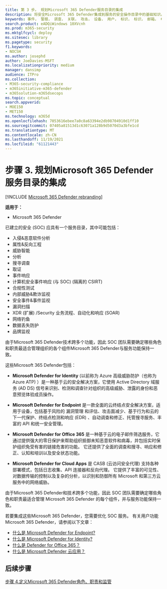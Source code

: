 ```yaml
---
title: 第 3 步。 规划Microsoft 365 Defender服务目录的集成
description: 将安全Microsoft 365 Defender集成到服务的安全操作目录中的基础知识。
keywords: 事件， 警报， 调查， 关联， 攻击， 设备， 用户， 标识， 标识， 邮箱， 电子邮件， 365， microsoft， m365， 事件响应， 网络攻击， secops， 安全操作， soc
search.product: eADQiWindows 10XVcnh
ms.prod: m365-security
ms.mktglfcycl: deploy
ms.sitesec: library
ms.pagetype: security
f1.keywords:
- NOCSH
ms.author: josephd
author: JoeDavies-MSFT
ms.localizationpriority: medium
manager: dansimp
audience: ITPro
ms.collection:
- M365-security-compliance
- m365initiative-m365-defender
- m365solution-m365dsecops
ms.topic: conceptual
search.appverid:
- MOE150
- MET150
ms.technology: m365d
ms.openlocfilehash: 7053616ebee7a0c8a63394e2db98704910d1ff10
ms.sourcegitcommit: 07405a81513d1c63071a128b9d5070d3a3bfe1cd
ms.translationtype: MT
ms.contentlocale: zh-CN
ms.lasthandoff: 11/19/2021
ms.locfileid: "61121443"
---
```

# <a name="step-3-plan-for-microsoft-365-defender-integration-with-your-soc-catalog-of-services"></a>步骤 3. 规划Microsoft 365 Defender服务目录的集成

[!INCLUDE [Microsoft 365 Defender rebranding](../includes/microsoft-defender.md)]

**适用于：**
- Microsoft 365 Defender

已建立的安全 (SOC) 应具有一个服务目录，其中可能包括：

- 入侵&恶意软件分析
- 属性&反向工程
- 威胁智能
- 分析
- 搜寻调查
- 取证
- 事件响应 
- 计算机安全事件响应 (与 SOC)  (隔离的 CSIRT)  
- 合规性测试
- 内部威胁&欺诈监视
- 安全事件&事件监视 
- 漏洞扫描
- XDR (扩展) /Security 业务流程、自动化和响应 (SOAR) 
- 网络钓鱼
- 数据丢失防护
- 品牌监视

由于Microsoft 365 Defender技术跨多个功能，因此 SOC 团队需要确定哪些角色和职责最适合管理组织的各个组件Microsoft 365 Defender与服务功能保持一致。

这些Microsoft 365 Defender包括：

- **Microsoft Defender for Identity** (以前称为 Azure 高级威胁防护（也称为 Azure ATP) ）是一种基于云的安全解决方案，它使用 Active Directory 域服务 (AD DS) 信号来识别、检测和调查针对组织的高级威胁、泄露的身份和恶意预览体验成员操作。

- **Microsoft Defender for Endpoint** 是一款全面的云终结点安全解决方案，适用于设备，包括基于风险的 漏洞管理 和评估、攻击面减少、基于行为和云的下一代保护、终结点检测和响应 (EDR) 、自动调查和修正、托管搜寻服务、丰富的 API 和统一安全管理。

 - **Microsoft Defender for Office 365** 是一种基于云的电子邮件筛选服务，它通过提供强大的零日保护来帮助组织抵御未知恶意软件和病毒，并包括实时保护组织免受有害的链接危害的功能。 它还提供了全面的调查和搜寻、响应和修正、认知和培训以及安全状态功能。

- **Microsoft Defender for Cloud Apps** 是 CASB (云访问安全代理) 支持各种部署模式，包括日志收集、API 连接器和反向代理。 它提供了丰富的可见性、对数据传输的控制以及复杂的分析，以识别和防御所有 Microsoft 和第三方云服务中的网络威胁。

由于Microsoft 365 Defender和技术跨多个功能，因此 SOC 团队需要确定哪些角色和职责最适合管理 Microsoft 365 Defender 的每个组件，并与服务功能保持一致。

若要集成这些Microsoft 365 Defender，您需要优化 SOC 服务。 有关用户功能Microsoft 365 Defender，请参阅以下文章：

- [什么是 Microsoft Defender for Endpoint?](/defender-endpoint/microsoft-defender-endpoint)
- [什么是 Microsoft Defender for Identity?](/defender-for-identity/what-is)
- [什么是 Defender for Office 365？](/office-365-security/defender-for-office-365)
- [什么是 Microsoft Defender 云应用？](/cloud-app-security/what-is-cloud-app-security)

## <a name="next-step"></a>后续步骤

[步骤 4.定义Microsoft 365 Defender角色、职责和监管](integrate-microsoft-365-defender-secops-roles.md)
